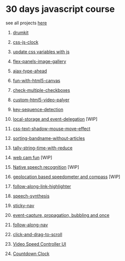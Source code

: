 # 30 days javascript course

see all projects [ here](https://nimishawilson.github.io/thirty-days-of-js/)

1) [drumkit](https://nimishawilson.github.io/thirty-days-of-js/drum-kit/index.html)
2) [ css-js-clock](https://nimishawilson.github.io/thirty-days-of-js/css-js-clock/index.html)
3) [ update css variables with js](https://nimishawilson.github.io/thirty-days-of-js/css-variables-and-js/index.html)
4) [ flex-panels-image-gallery](https://nimishawilson.github.io/thirty-days-of-js/flex-panels-image-gallery/index.html)
5) [ ajax-type-ahead](https://nimishawilson.github.io/thirty-days-of-js/ajax-type-ahead/index.html)
6) [ fun-with-html5-canvas ](https://nimishawilson.github.io/thirty-days-of-js/fun-with-html5-canvas/index.html)
7) [ check-multiple-checkboxes ](https://nimishawilson.github.io/thirty-days-of-js/check-multiple-checkboxes/index.html)
8) [ custom-html5-video-palyer](https://nimishawilson.github.io/thirty-days-of-js/custom-video-player/index.html)
9) [key-sequence-detection](https://nimishawilson.github.io/thirty-days-of-js/key-sequence-detection/index.html)

10) [local-storage and event-delegation](https://nimishawilson.github.io/thirty-days-of-js/local-storage-event-delegation/index.html) [WIP]
11) [css-text-shadow-mouse-move-effect](https://nimishawilson.github.io/thirty-days-of-js/css-text-shadow-mouse-move-effect/index.html)
12) [sorting-bandname-without-articles](https://nimishawilson.github.io/thirty-days-of-js/sorting-bandname-without-articles/index.html)
13) [tally-string-time-with-reduce](https://nimishawilson.github.io/thirty-days-of-js/tally-string-time-with-reduce/index.html)
14) [web cam fun](https://nimishawilson.github.io/thirty-days-of-js/webcamfun/index.html) [WIP]
15) [Native speech recognition](https://nimishawilson.github.io/thirty-days-of-js/speech-recognition/index.html) [WIP]
16) [geolocation based speedometer and compass](https://nimishawilson.github.io/thirty-days-of-js/speedometer-and-compass/index.html) [WIP]
17) [follow-along-link-highlighter](https://nimishawilson.github.io/thirty-days-of-js/follow-along-link-highlighter/index.html) 
18) [speech-synthesis](https://nimishawilson.github.io/thirty-days-of-js/speech-synthesis/index.html) 
19) [sticky-nav](https://nimishawilson.github.io/thirty-days-of-js/sticky-nav/index.html) 
20) [event-capture, propagation, bubbling and once](https://nimishawilson.github.io/thirty-days-of-js/event-capture-bubbling/index.html) 
21) [follow-along-nav](https://nimishawilson.github.io/thirty-days-of-js/follow-along-nav/index.html) 
22) [click-and-drag-to-scroll](https://nimishawilson.github.io/thirty-days-of-js/click-and-drag-to-scroll/index.html) 
23) [Video Speed Controller UI](https://nimishawilson.github.io/thirty-days-of-js/video-speed-controller-ui/index.html) 
24) [Countdown Clock](https://nimishawilson.github.io/thirty-days-of-js/countdown-clock/index.html) 








